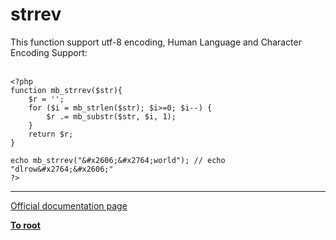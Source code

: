 # strrev



This function support utf-8 encoding, Human Language and Character Encoding Support:<br><br>

```
<?php
function mb_strrev($str){
    $r = '';
    for ($i = mb_strlen($str); $i>=0; $i--) {
        $r .= mb_substr($str, $i, 1);
    }
    return $r;
}

echo mb_strrev("&#x2606;&#x2764;world"); // echo "dlrow&#x2764;&#x2606;"
?>
```
  

---

[Official documentation page](https://www.php.net/manual/en/function.strrev.php)

**[To root](/README.md)**